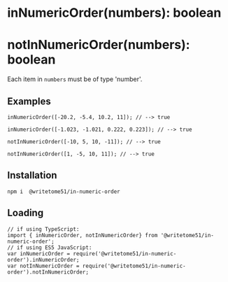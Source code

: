 # inNumericOrder(numbers): boolean

# notInNumericOrder(numbers): boolean

Each item in `numbers` must be of type 'number'.

## Examples
```
inNumericOrder([-20.2, -5.4, 10.2, 11]); // --> true

inNumericOrder([-1.023, -1.021, 0.222, 0.223]); // --> true

notInNumericOrder([-10, 5, 10, -11]); // --> true

notInNumericOrder([1, -5, 10, 11]); // --> true
```

## Installation
`npm i  @writetome51/in-numeric-order`

## Loading
```
// if using TypeScript:
import { inNumericOrder, notInNumericOrder} from '@writetome51/in-numeric-order'; 
// if using ES5 JavaScript:
var inNumericOrder = require('@writetome51/in-numeric-order').inNumericOrder;
var notInNumericOrder = require('@writetome51/in-numeric-order').notInNumericOrder;
```
